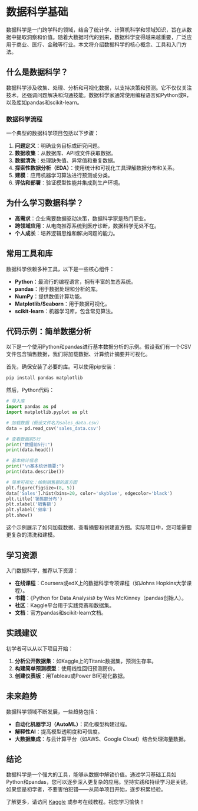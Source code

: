 # 数据科学基础

数据科学是一门跨学科的领域，结合了统计学、计算机科学和领域知识，旨在从数据中提取洞察和价值。随着大数据时代的到来，数据科学变得越来越重要，广泛应用于商业、医疗、金融等行业。本文将介绍数据科学的核心概念、工具和入门方法。

## 什么是数据科学？
数据科学涉及收集、处理、分析和可视化数据，以支持决策和预测。它不仅仅关注技术，还强调问题解决和沟通技能。数据科学家通常使用编程语言如Python或R，以及库如pandas和scikit-learn。

### 数据科学流程
一个典型的数据科学项目包括以下步骤：
1. **问题定义**：明确业务目标或研究问题。
2. **数据收集**：从数据库、API或文件获取数据。
3. **数据清洗**：处理缺失值、异常值和重复数据。
4. **探索性数据分析（EDA）**：使用统计和可视化工具理解数据分布和关系。
5. **建模**：应用机器学习算法进行预测或分类。
6. **评估和部署**：验证模型性能并集成到生产环境。

## 为什么学习数据科学？
- **高需求**：企业需要数据驱动决策，数据科学家是热门职业。
- **跨领域应用**：从电商推荐系统到医疗诊断，数据科学无处不在。
- **个人成长**：培养逻辑思维和解决问题的能力。

## 常用工具和库
数据科学依赖多种工具，以下是一些核心组件：
- **Python**：最流行的编程语言，拥有丰富的生态系统。
- **pandas**：用于数据处理和分析的库。
- **NumPy**：提供数值计算功能。
- **Matplotlib/Seaborn**：用于数据可视化。
- **scikit-learn**：机器学习库，包含常见算法。

## 代码示例：简单数据分析
以下是一个使用Python和pandas进行基本数据分析的示例。假设我们有一个CSV文件包含销售数据，我们将加载数据、计算统计摘要并可视化。

首先，确保安装了必要的库。可以使用pip安装：
```bash
pip install pandas matplotlib
```

然后，Python代码：
```python
# 导入库
import pandas as pd
import matplotlib.pyplot as plt

# 加载数据（假设文件名为sales_data.csv）
data = pd.read_csv('sales_data.csv')

# 查看数据前5行
print("数据前5行:")
print(data.head())

# 基本统计信息
print("\n基本统计摘要:")
print(data.describe())

# 简单可视化：绘制销售额的直方图
plt.figure(figsize=(8, 5))
data['Sales'].hist(bins=20, color='skyblue', edgecolor='black')
plt.title('销售额分布')
plt.xlabel('销售额')
plt.ylabel('频率')
plt.show()
```

这个示例展示了如何加载数据、查看摘要和创建直方图。实际项目中，您可能需要更复杂的清洗和建模。

## 学习资源
入门数据科学，推荐以下资源：
- **在线课程**：Coursera或edX上的数据科学专项课程（如Johns Hopkins大学课程）。
- **书籍**：《Python for Data Analysis》 by Wes McKinney（pandas创始人）。
- **社区**：Kaggle平台用于实践竞赛和数据集。
- **文档**：官方pandas和scikit-learn文档。

## 实践建议
初学者可以从以下项目开始：
1. **分析公开数据集**：如Kaggle上的Titanic数据集，预测生存率。
2. **构建简单预测模型**：使用线性回归预测房价。
3. **创建仪表板**：用Tableau或Power BI可视化数据。

## 未来趋势
数据科学领域不断发展，一些趋势包括：
- **自动化机器学习（AutoML）**：简化模型构建过程。
- **解释性AI**：提高模型透明度和可信度。
- **大数据集成**：与云计算平台（如AWS、Google Cloud）结合处理海量数据。

## 结论
数据科学是一个强大的工具，能够从数据中解锁价值。通过学习基础工具如Python和pandas，您可以逐步深入更复杂的应用。坚持实践和持续学习是关键。如果您是初学者，不要害怕犯错——从简单项目开始，逐步积累经验。

了解更多，请访问 [Kaggle](https://www.kaggle.com) 或参考在线教程。祝您学习愉快！